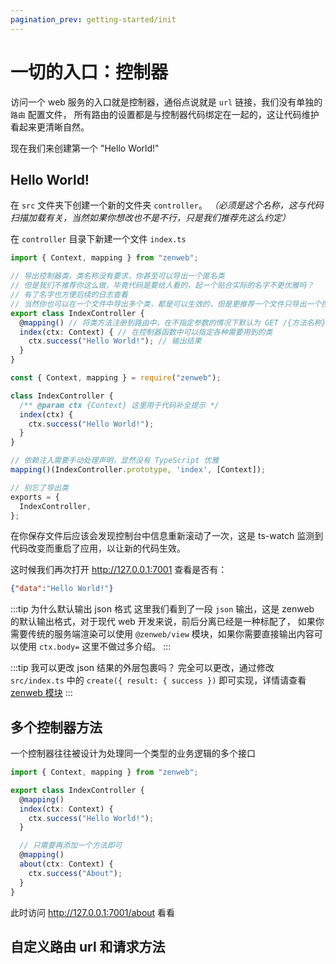 ```yaml
---
pagination_prev: getting-started/init
---
```


# 一切的入口：控制器

访问一个 web 服务的入口就是控制器，通俗点说就是 `url` 链接，我们没有单独的 `路由` 配置文件，
所有路由的设置都是与控制器代码绑定在一起的，这让代码维护看起来更清晰自然。

现在我们来创建第一个 "Hello World!"

## Hello World!

在 `src` 文件夹下创建一个新的文件夹 `controller`。 *（必须是这个名称，这与代码扫描加载有关，当然如果你想改也不是不行，只是我们推荐先这么约定）*

在 `controller` 目录下新建一个文件 `index.ts`
```ts tab title="src/controller/index.ts"
import { Context, mapping } from "zenweb";

// 导出控制器类，类名称没有要求，你甚至可以导出一个匿名类
// 但是我们不推荐你这么做，毕竟代码是要给人看的，起一个贴合实际的名字不更优雅吗？
// 有了名字也方便后续的日志查看
// 当然你也可以在一个文件中导出多个类，都是可以生效的，但是更推荐一个文件只导出一个控制器类
export class IndexController {
  @mapping() // 将类方法注册到路由中，在不指定参数的情况下默认为 GET /{方法名称} (index 名称比较特殊默认为 /)
  index(ctx: Context) { // 在控制器函数中可以指定各种需要用到的类
    ctx.success("Hello World!"); // 输出结果
  }
}
```
```js tab title="app/controller/index.js"
const { Context, mapping } = require("zenweb");

class IndexController {
  /** @param ctx {Context} 这里用于代码补全提示 */
  index(ctx) {
    ctx.success("Hello World!");
  }
}

// 依赖注入需要手动处理声明，显然没有 TypeScript 优雅
mapping()(IndexController.prototype, 'index', [Context]);

// 别忘了导出类
exports = {
  IndexController,
};
```

在你保存文件后应该会发现控制台中信息重新滚动了一次，这是 ts-watch 监测到代码改变而重启了应用，以让新的代码生效。

这时候我们再次打开 http://127.0.0.1:7001 查看是否有：
```json
{"data":"Hello World!"}
```

:::tip 为什么默认输出 json 格式
这里我们看到了一段 `json` 输出，这是 zenweb 的默认输出格式，对于现代 web 开发来说，前后分离已经是一种标配了，
如果你需要传统的服务端渲染可以使用 `@zenweb/view` 模块，如果你需要直接输出内容可以使用 `ctx.body=` 这里不做过多介绍。
:::

:::tip 我可以更改 json 结果的外层包裹吗？
完全可以更改，通过修改 `src/index.ts` 中的 `create({ result: { success })` 即可实现，详情请查看 [zenweb 模块](../modules/zenweb)
:::


## 多个控制器方法

一个控制器往往被设计为处理同一个类型的业务逻辑的多个接口

```ts {9-13} tab title="src/controller/index.ts"
import { Context, mapping } from "zenweb";

export class IndexController {
  @mapping()
  index(ctx: Context) {
    ctx.success("Hello World!");
  }

  // 只需要再添加一个方法即可
  @mapping()
  about(ctx: Context) {
    ctx.success("About");
  }
}
```

此时访问 http://127.0.0.1:7001/about 看看


## 自定义路由 url 和请求方法

